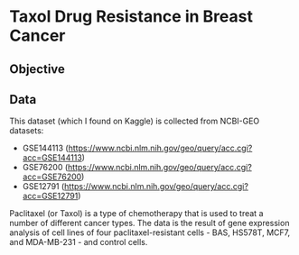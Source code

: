 # Taxol Drug Resistance in Breast Cancer

## Objective

## Data
This dataset (which I found on Kaggle) is collected from NCBI-GEO datasets:
- GSE144113 (https://www.ncbi.nlm.nih.gov/geo/query/acc.cgi?acc=GSE144113)
- GSE76200 (https://www.ncbi.nlm.nih.gov/geo/query/acc.cgi?acc=GSE76200)
- GSE12791 (https://www.ncbi.nlm.nih.gov/geo/query/acc.cgi?acc=GSE12791)

Paclitaxel (or Taxol) is a type of chemotherapy that is used to treat a number of different cancer types. 
The data is the result of gene expression analysis of cell lines of four paclitaxel-resistant cells - BAS, HS578T, MCF7, and MDA-MB-231 - and control cells.  